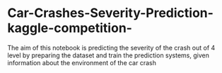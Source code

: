 # Car-Crashes-Severity-Prediction-kaggle-competition-
The aim of this notebook is predicting the severity of the crash out of 4 level by preparing the dataset and train the prediction 
systems, given information about the environment of the car crash

